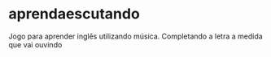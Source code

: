 # aprendaescutando
Jogo para aprender inglês utilizando música. Completando a letra a medida que vai ouvindo
